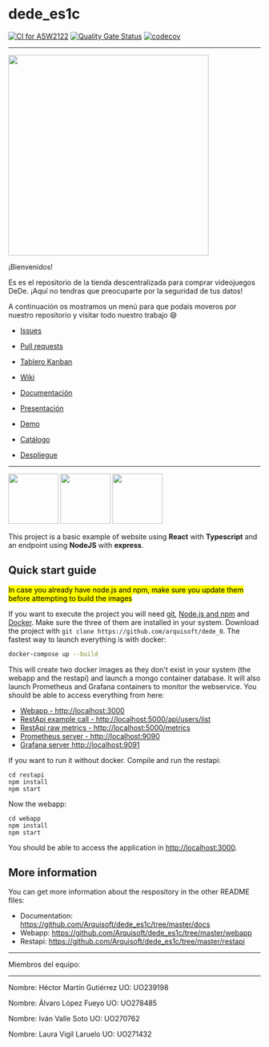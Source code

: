 # dede_es1c

[![CI for ASW2122](https://github.com/Arquisoft/dede_es1c/actions/workflows/asw2122.yml/badge.svg)](https://github.com/Arquisoft/dede_es1c/actions/workflows/asw2122.yml)
[![Quality Gate Status](https://sonarcloud.io/api/project_badges/measure?project=Arquisoft_dede_es1c&metric=alert_status)](https://sonarcloud.io/summary/new_code?id=Arquisoft_dede_es1c)
[![codecov](https://codecov.io/gh/Arquisoft/dede_es1c/branch/master/graph/badge.svg?token=jpawuhA8eG)](https://codecov.io/gh/Arquisoft/dede_es1c)

*****************************************************************

 <img src="http://drive.google.com/uc?export=view&id=1ip-YahU4mQ7A-FgJtKgmiA1vFw8HgLqz" height="400">
 
 ¡Bienvenidos!
 
 Es es el repositorio de la tienda descentralizada para comprar videojuegos DeDe. 
 ¡Aquí no tendras que preocuparte por la seguridad de tus datos!
 
 A continuación os mostramos un menú para que podaís moveros por nuestro repositorio y visitar todo nuestro trabajo 😄
 
 - [Issues](https://github.com/Arquisoft/dede_es1c/issues)
 
 - [Pull requests](https://github.com/Arquisoft/dede_es1c/pulls?q=is%3Apr+is%3Aclosed)
 
 - [Tablero Kanban](https://github.com/Arquisoft/dede_es1c/projects/1)
 
 - [Wiki](https://github.com/Arquisoft/dede_es1c/wiki)
 
 - [Documentación](https://arquisoft.github.io/dede_es1c/)
 
 - [Presentación]()
 
 - [Demo]()
 
 - [Catálogo]()
 
 - [Despliegue](https://secure-oasis-78684.herokuapp.com/)
 

*****************************************************************
<p float="left">
<img src="https://blog.wildix.com/wp-content/uploads/2020/06/react-logo.jpg" height="100">
<img src="https://miro.medium.com/max/1200/0*RbmfNyhuBb8G3LWh.png" height="100">
<img src="https://miro.medium.com/max/365/1*Jr3NFSKTfQWRUyjblBSKeg.png" height="100">
</p>


This project is a basic example of website using **React** with **Typescript** and an endpoint using **NodeJS** with **express**.

## Quick start guide
<mark>In case you already have node.js and npm, make sure you update them before attempting to build the images</mark>

If you want to execute the project you will need [git](https://git-scm.com/downloads), [Node.js and npm](https://www.npmjs.com/get-npm) and [Docker](https://docs.docker.com/get-docker/). Make sure the three of them are installed in your system. Download the project with `git clone https://github.com/arquisoft/dede_0`. The fastest way to launch everything is with docker:
```bash
docker-compose up --build
```
This will create two docker images as they don't exist in your system (the webapp and the restapi) and launch a mongo container database. It will also launch Prometheus and Grafana containers to monitor the webservice. You should be able to access everything from here:
 - [Webapp - http://localhost:3000](http://localhost:3000)
 - [RestApi example call - http://localhost:5000/api/users/list](http://localhost:5000/api/users/list)
 - [RestApi raw metrics - http://localhost:5000/metrics](http://localhost:5000/metrics)
 - [Prometheus server - http://localhost:9090](http://localhost:9090)
 - [Grafana server http://localhost:9091](http://localhost:9091)
 
If you want to run it without docker. Compile and run the restapi:
```shell
cd restapi
npm install
npm start
```

Now the webapp:

```shell
cd webapp
npm install
npm start
```

You should be able to access the application in [http://localhost:3000](http://localhost:3000).

## More information
You can get more information about the respository in the other README files:
- Documentation: https://github.com/Arquisoft/dede_es1c/tree/master/docs
- Webapp: https://github.com/Arquisoft/dede_es1c/tree/master/webapp
- Restapi: https://github.com/Arquisoft/dede_es1c/tree/master/restapi


*****************************************************************

Miembros del equipo:

*****************************************************************

Nombre: Héctor Martín Gutiérrez
UO: UO239198

Nombre: Álvaro López Fueyo
UO: UO278485

Nombre: Iván Valle Soto
UO: UO270762

Nombre: Laura Vigil Laruelo
UO: UO271432
